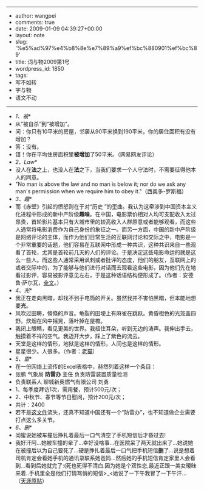 - --
- author: wangpei
- comments: true
- date: 2009-01-09 04:39:27+00:00
- layout: note
- slug: '%e5%ad%97%e4%b8%8e%e7%89%a9%ef%bc%880901%ef%bc%89'
- title: 词与物2009第1号
- wordpress_id: 1850
- tags:
- 写不如转
- 字与物
- 语文不动
- --
- *1、被**
- 从“被自杀”到“被增加”。
- 问：你只有10平米的房屋，邻居从90平米换到190平米，你的居住面积有没有增加？　　
- 答：没有。　
- 错！你在平均住房面积里**被增加**了50平米。（网易网友评论）
- *2、Law**
- 没人在**法**之上，也没人在**法**之下，当我们要求一个人守法时，不需要征得他本人的同意。
- "No man is above the law and no man is below it; nor do we ask any man's permission when we require him to obey it."（西奥多-罗斯福）
- *3、趣**
- 而《赤壁》引起的愤怒则在于对“历史 ”的歪曲。我认为这牵涉到中国资本主义化进程中形成的新中产阶级**趣味**。在中国，电影票价相对人均可支配收入太过昂贵，首轮影片基本只有大城市里的较高收入人群原意或者能够观看，而这些人通常将电影消费作为自己身份的象征之一。而另一方面，中国的新中产阶级是网络评论的主体，而作为他们日常生活的互联网讨论和交际之中，电影是一个非常重要的话题，他们容易在互联网中形成一种共识，这种共识来自一些观看了首轮，尤其是首轮前几天的人们的评论。于是决定这些电影命运的就是这么一些人。而这些人通常采用讽刺或者批评的态度，他们的朋友，互联网上的或者交际中的，为了能够与他们进行对话而去观看这些电影，因为他们先在地看过影评，容易被影评意见左右，于是这种话语结构便形成了。（作者：安德鲁·萨尔瓦，[全文](http://www.hecaitou.net/?p=4320)。）
- *4、光**
- 我正在走向黑暗，却找不到手电筒的开关。虽然我并不害怕黑暗，但本能地想要**光**。
- 风吹过田畴，倏倏的声音。龟裂的田埂上有麻雀在跳跃。黄昏橙色的光笼盖四野。炊烟在风中摇晃，落叶掉在屋檐。
- 我闭上眼睛，看见更美的世界。我捂住耳朵，听到无边的涛声。我伸出手去，触摸着不祥的空气。我迈开大步，踩上了紫色的流云。
- 天堂是这样的情形，地狱是这样的情形，人间也是这样的情形。
- 星星很少。人很多。（作者：[老猫](http://myblog.old-cat.net/archives/510)）
- *5、雷**
- 在一份网络上流传的Excel表格中，赫然列着这样一个条目：
- 张鹏 气象局 **防雷办** 主任 负责防雷装置质量检测	
- 负责联系人 聊城新奥燃气有限公司 刘勇	
- 1、每季度拜访1次，需用餐，预计500元/次；
- 2、中秋节、春节等节日慰问，预计200元/次；
- 共计：2400
- 若不是[这文件](http://www.baibanbao.net/?p=1855)流失，还真不知道中国还有一个“防雷办”，也不知道做企业需要打点这么多关节。
- *6、删**
- 闺蜜说她被车撞后挣扎着最后一口气清空了手机短信后才昏过去!
- 我好汗阿…她被车撞的晕了…幸好没啥事…在医院呆了两天就出来了…她说她在被撞后以为自己要死了…硬是挣扎着最后一口气把手机短信**删**了…说是想着司机肯定会看她手机的通讯录联系她爸妈…然后她的手机短信肯定家里人会看到…看到后她就完了:(死也死得不清白.因为她是个双性恋,最近正跟一美女暧昧来着..手机里全是他们打情骂悄的短信>_<她说了一下午我冒了一下午汗... （[天涯原贴](http://shehui.daqi.com/bbs/00/2419851.html)）
